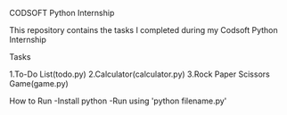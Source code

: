 CODSOFT Python Internship

This repository contains the tasks I completed during my Codsoft Python Internship

Tasks

1.To-Do List(todo.py)
2.Calculator(calculator.py)
3.Rock Paper Scissors Game(game.py)

How to Run
-Install python
-Run using 'python filename.py'
